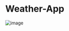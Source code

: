 # Weather-App

![image](https://user-images.githubusercontent.com/61496289/174178410-5969d7a3-4fc2-45a4-9946-e7a7742d49e1.png)
